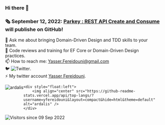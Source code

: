 ### Hi there 👋
<!--
**yfereidouni/yfereidouni** is a ✨ _special_ ✨ repository because its `README.md` (this file) appears on your GitHub profile.
-->
### :newspaper_roll: September 12, 2022: [Parkey : REST API Create and Consume](https://github.com/yfereidouni/Parky.git) will publishe on GitHub! 
💬 Ask me about bringing Domain-Driven Design and TDD skills to your team.  
:brain: Code reviews and training for EF Core or Domain-Driven Design practices.  
📫 How to reach me: Yasser.Fereidouni@gmail.com   
🐦 ![Twitter](https://img.shields.io/twitter/follow/fereidouni?style=social).  
⚡ My twitter account [Yasser Fereidouni](https://twitter.com/fereidouni).

<div>
    <div style="float:left">
		<img align="center" src="https://github-readme-stats.vercel.app/api?username=yfereidouni&show_icons=true&theme=default" alt="ardalis" />
    </div>

    <div style="float:left">
        <img align="center" src="https://github-readme-stats.vercel.app/api/top-langs/?username=yfereidouni&layout=compact&hide=html&theme=default" alt="ardalis" />
    </div>
</div>

![Visitors since 09 Sep 2022](https://visitor-badge.glitch.me/badge?page_id=yfereidouni.yfereidouni)

